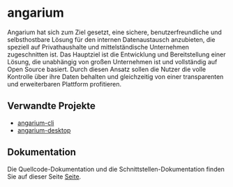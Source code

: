 # angarium
Angarium hat sich zum Ziel gesetzt, eine sichere, benutzerfreundliche und selbsthostbare Lösung für den internen Datenaustausch anzubieten, die speziell auf Privathaushalte und mittelständische Unternehmen zugeschnitten ist.
Das Hauptziel ist die Entwicklung und Bereitstellung einer Lösung, die unabhängig von großen Unternehmen ist und vollständig auf Open Source basiert.
Durch diesen Ansatz sollen die Nutzer die volle Kontrolle über ihre Daten behalten und gleichzeitig von einer transparenten und erweiterbaren Plattform profitieren.

## Verwandte Projekte
- [angarium-cli](https://github.com/JuliusVenier/angarium-cli)
- [angarium-desktop](https://github.com/JuliusVenier/angarium-desktop)

## Dokumentation
Die Quellcode-Dokumentation und die Schnittstellen-Dokumentation finden Sie auf dieser Seite [Seite](https://juliusvenier.github.io/angarium/).